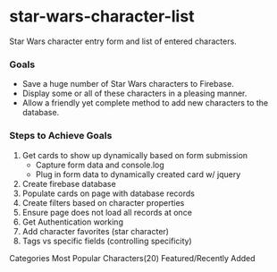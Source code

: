 # star-wars-character-list
Star Wars character entry form and list of entered characters.

### Goals

* Save a huge number of Star Wars characters to Firebase.
* Display some or all of these characters in a pleasing manner.
* Allow a friendly yet complete method to add new characters to the database.

### Steps to Achieve Goals

1. Get cards to show up dynamically based on form submission
    * Capture form data and console.log
    * Plug in form data to dynamically created card w/ jquery
1. Create firebase database
2. Populate cards on page with database records
3. Create filters based on character properties
4. Ensure page does not load all records at once
4. Get Authentication working
5. Add character favorites (star character)
5. Tags vs specific fields (controlling specificity)

Categories      Most Popular Characters(20)     Featured/Recently Added    
